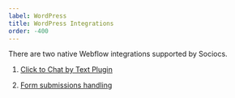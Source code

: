 ```yaml
---
label: WordPress
title: WordPress Integrations
order: -400
---
```


There are two native Webflow integrations supported by Sociocs.

1. [Click to Chat by Text Plugin](/integrations/wordpress/c2csms.md)

2. [Form submissions handling](/integrations/wordpress/form.md)

